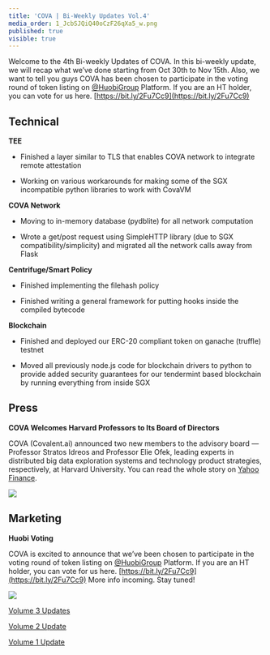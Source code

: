 ```yaml
---
title: 'COVA | Bi-Weekly Updates Vol.4'
media_order: 1_JcbSJQiQ40oCzF26qXa5_w.png
published: true
visible: true
---
```


Welcome to the 4th Bi-weekly Updates of COVA. In this bi-weekly update, we will recap what we’ve done starting from Oct 30th to Nov 15th. Also, we want to tell you guys COVA has been chosen to participate in the voting round of token listing on [@HuobiGroup](http://twitter.com/HuobiGroup) Platform. If you are an HT holder, you can vote for us here. [https://bit.ly/2Fu7Cc9](https://bit.ly/2Fu7Cc9)

## Technical

**TEE**

* Finished a layer similar to TLS that enables COVA network to integrate remote attestation

* Working on various workarounds for making some of the SGX incompatible python libraries to work with CovaVM

**COVA Network**

* Moving to in-memory database (pydblite) for all network computation

* Wrote a get/post request using SimpleHTTP library (due to SGX compatibility/simplicity) and migrated all the network calls away from Flask

**Centrifuge/Smart Policy**

* Finished implementing the filehash policy

* Finished writing a general framework for putting hooks inside the compiled bytecode

**Blockchain**

* Finished and deployed our ERC-20 compliant token on ganache (truffle) testnet

* Moved all previously node.js code for blockchain drivers to python to provide added security guarantees for our tendermint based blockchain by running everything from inside SGX

## Press

**COVA Welcomes Harvard Professors to Its Board of Directors**

COVA (Covalent.ai) announced two new members to the advisory board — Professor Stratos Idreos and Professor Elie Ofek, leading experts in distributed big data exploration systems and technology product strategies, respectively, at Harvard University. You can read the whole story on [Yahoo Finance](https://finance.yahoo.com/news/cova-welcomes-harvard-professors-board-054600772.html).

![](https://cdn-images-1.medium.com/max/4684/1*JcbSJQiQ40oCzF26qXa5_w.png)

## Marketing

**Huobi Voting**

COVA is excited to announce that we’ve been chosen to participate in the voting round of token listing on [@HuobiGroup](http://twitter.com/HuobiGroup) Platform. If you are an HT holder, you can vote for us here. [https://bit.ly/2Fu7Cc9](https://bit.ly/2Fu7Cc9) More info incoming. Stay tuned!

![](https://cdn-images-1.medium.com/max/2536/1*1fSzMHEB0xfuSllKN5y1aA.png)

[Volume 3 Updates](https://medium.com/@covatoken/cova-bi-weekly-updates-vol-3-7cb8aa298298)

[Volume 2 Update](https://medium.com/@covatoken/bi-weekly-updates-vol-2-ab30b8270eb5)

[Volume 1 Update](https://medium.com/@covatoken/weekly-updates-vol-1-5cd928814d22)
